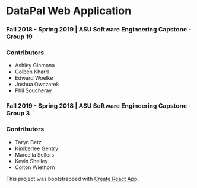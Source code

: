 # DataPal Web Application

### Fall 2018 - Spring 2019 | ASU Software Engineering Capstone - Group 19

### Contributors
* Ashley Giamona
* Colben Kharrl
* Edward Woelke
* Joshua Owczarek
* Phil Soucheray

### Fall 2019 - Spring 2018 | ASU Software Engineering Capstone - Group 3

### Contributors
* Taryn Betz
* Kimberlee Gentry
* Marcella Sellers
* Kevin Shelley
* Colton Wiethorn

This project was bootstrapped with [Create React App](https://github.com/facebook/create-react-app).
